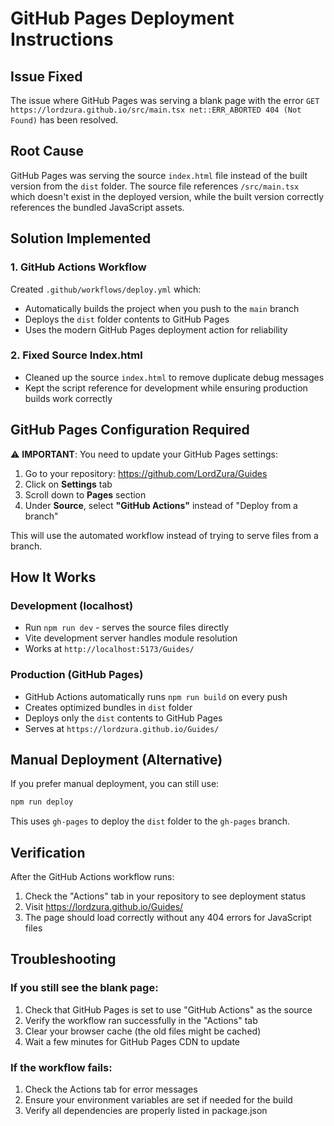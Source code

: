 # GitHub Pages Deployment Instructions

## Issue Fixed
The issue where GitHub Pages was serving a blank page with the error `GET https://lordzura.github.io/src/main.tsx net::ERR_ABORTED 404 (Not Found)` has been resolved.

## Root Cause
GitHub Pages was serving the source `index.html` file instead of the built version from the `dist` folder. The source file references `/src/main.tsx` which doesn't exist in the deployed version, while the built version correctly references the bundled JavaScript assets.

## Solution Implemented

### 1. GitHub Actions Workflow
Created `.github/workflows/deploy.yml` which:
- Automatically builds the project when you push to the `main` branch
- Deploys the `dist` folder contents to GitHub Pages
- Uses the modern GitHub Pages deployment action for reliability

### 2. Fixed Source Index.html
- Cleaned up the source `index.html` to remove duplicate debug messages
- Kept the script reference for development while ensuring production builds work correctly

## GitHub Pages Configuration Required

⚠️ **IMPORTANT**: You need to update your GitHub Pages settings:

1. Go to your repository: https://github.com/LordZura/Guides
2. Click on **Settings** tab
3. Scroll down to **Pages** section
4. Under **Source**, select **"GitHub Actions"** instead of "Deploy from a branch"

This will use the automated workflow instead of trying to serve files from a branch.

## How It Works

### Development (localhost)
- Run `npm run dev` - serves the source files directly
- Vite development server handles module resolution
- Works at `http://localhost:5173/Guides/`

### Production (GitHub Pages)
- GitHub Actions automatically runs `npm run build` on every push
- Creates optimized bundles in `dist` folder
- Deploys only the `dist` contents to GitHub Pages
- Serves at `https://lordzura.github.io/Guides/`

## Manual Deployment (Alternative)
If you prefer manual deployment, you can still use:
```bash
npm run deploy
```
This uses `gh-pages` to deploy the `dist` folder to the `gh-pages` branch.

## Verification
After the GitHub Actions workflow runs:
1. Check the "Actions" tab in your repository to see deployment status
2. Visit https://lordzura.github.io/Guides/
3. The page should load correctly without any 404 errors for JavaScript files

## Troubleshooting

### If you still see the blank page:
1. Check that GitHub Pages is set to use "GitHub Actions" as the source
2. Verify the workflow ran successfully in the "Actions" tab
3. Clear your browser cache (the old files might be cached)
4. Wait a few minutes for GitHub Pages CDN to update

### If the workflow fails:
1. Check the Actions tab for error messages
2. Ensure your environment variables are set if needed for the build
3. Verify all dependencies are properly listed in package.json